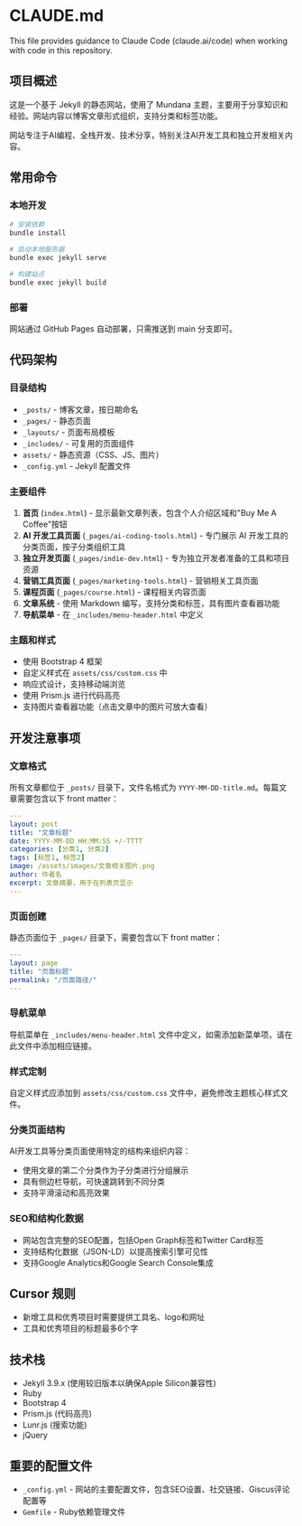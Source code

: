 # CLAUDE.md

This file provides guidance to Claude Code (claude.ai/code) when working with code in this repository.

## 项目概述

这是一个基于 Jekyll 的静态网站，使用了 Mundana 主题，主要用于分享知识和经验。网站内容以博客文章形式组织，支持分类和标签功能。

网站专注于AI编程、全栈开发、技术分享，特别关注AI开发工具和独立开发相关内容。

## 常用命令

### 本地开发
```bash
# 安装依赖
bundle install

# 启动本地服务器
bundle exec jekyll serve

# 构建站点
bundle exec jekyll build
```

### 部署
网站通过 GitHub Pages 自动部署，只需推送到 main 分支即可。

## 代码架构

### 目录结构
- `_posts/` - 博客文章，按日期命名
- `_pages/` - 静态页面
- `_layouts/` - 页面布局模板
- `_includes/` - 可复用的页面组件
- `assets/` - 静态资源（CSS、JS、图片）
- `_config.yml` - Jekyll 配置文件

### 主要组件
1. **首页** (`index.html`) - 显示最新文章列表，包含个人介绍区域和"Buy Me A Coffee"按钮
2. **AI 开发工具页面** (`_pages/ai-coding-tools.html`) - 专门展示 AI 开发工具的分类页面，按子分类组织工具
3. **独立开发页面** (`_pages/indie-dev.html`) - 专为独立开发者准备的工具和项目资源
4. **营销工具页面** (`_pages/marketing-tools.html`) - 营销相关工具页面
5. **课程页面** (`_pages/course.html`) - 课程相关内容页面
6. **文章系统** - 使用 Markdown 编写，支持分类和标签，具有图片查看器功能
7. **导航菜单** - 在 `_includes/menu-header.html` 中定义

### 主题和样式
- 使用 Bootstrap 4 框架
- 自定义样式在 `assets/css/custom.css` 中
- 响应式设计，支持移动端浏览
- 使用 Prism.js 进行代码高亮
- 支持图片查看器功能（点击文章中的图片可放大查看）

## 开发注意事项

### 文章格式
所有文章都位于 `_posts/` 目录下，文件名格式为 `YYYY-MM-DD-title.md`。每篇文章需要包含以下 front matter：

```yaml
---
layout: post
title: "文章标题"
date: YYYY-MM-DD HH:MM:SS +/-TTTT
categories: [分类1, 分类2]
tags: [标签1, 标签2]
image: /assets/images/文章相关图片.png
author: 作者名
excerpt: 文章摘要，用于在列表页显示
---
```

### 页面创建
静态页面位于 `_pages/` 目录下，需要包含以下 front matter：

```yaml
---
layout: page
title: "页面标题"
permalink: "/页面路径/"
---
```

### 导航菜单
导航菜单在 `_includes/menu-header.html` 文件中定义，如需添加新菜单项，请在此文件中添加相应链接。

### 样式定制
自定义样式应添加到 `assets/css/custom.css` 文件中，避免修改主题核心样式文件。

### 分类页面结构
AI开发工具等分类页面使用特定的结构来组织内容：
- 使用文章的第二个分类作为子分类进行分组展示
- 具有侧边栏导航，可快速跳转到不同分类
- 支持平滑滚动和高亮效果

### SEO和结构化数据
- 网站包含完整的SEO配置，包括Open Graph标签和Twitter Card标签
- 支持结构化数据（JSON-LD）以提高搜索引擎可见性
- 支持Google Analytics和Google Search Console集成

## Cursor 规则
- 新增工具和优秀项目时需要提供工具名、logo和网址
- 工具和优秀项目的标题最多6个字

## 技术栈
- Jekyll 3.9.x (使用较旧版本以确保Apple Silicon兼容性)
- Ruby
- Bootstrap 4
- Prism.js (代码高亮)
- Lunr.js (搜索功能)
- jQuery

## 重要的配置文件
- `_config.yml` - 网站的主要配置文件，包含SEO设置、社交链接、Giscus评论配置等
- `Gemfile` - Ruby依赖管理文件